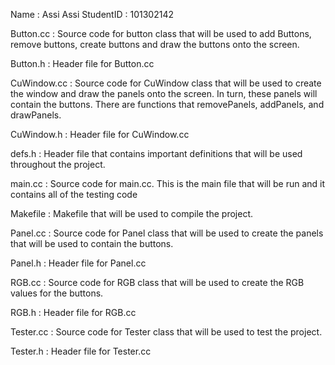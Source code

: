 Name : Assi Assi
StudentID : 101302142

Button.cc : Source code for button class that will be used to add Buttons, remove buttons, create buttons and draw the buttons onto the screen.

Button.h : Header file for Button.cc

CuWindow.cc : Source code for CuWindow class that will be used to create the window and draw the panels onto the screen. In turn, these panels will contain the buttons.
There are functions that removePanels, addPanels, and drawPanels.

CuWindow.h : Header file for CuWindow.cc

defs.h : Header file that contains important definitions that will be used throughout the project.

main.cc : Source code for main.cc. This is the main file that will be run and it contains all of the testing code

Makefile : Makefile that will be used to compile the project.

Panel.cc : Source code for Panel class that will be used to create the panels that will be used to contain the buttons.

Panel.h : Header file for Panel.cc

RGB.cc : Source code for RGB class that will be used to create the RGB values for the buttons.

RGB.h : Header file for RGB.cc

Tester.cc : Source code for Tester class that will be used to test the project.

Tester.h : Header file for Tester.cc
